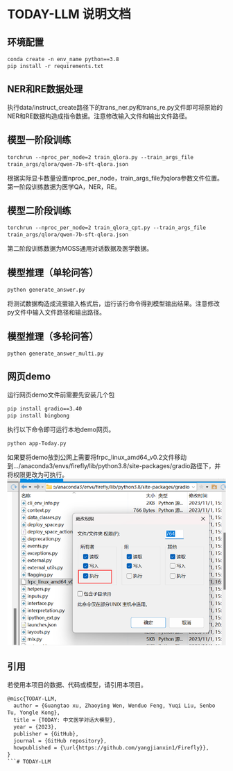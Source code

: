 # TODAY-LLM 说明文档

## 环境配置
```
conda create -n env_name python==3.8
pip install -r requirements.txt
```
## NER和RE数据处理
执行data/instruct_create路径下的trans_ner.py和trans_re.py文件即可将原始的NER和RE数据构造成指令数据。注意修改输入文件和输出文件路径。

## 模型一阶段训练
```
torchrun --nproc_per_node=2 train_qlora.py --train_args_file train_args/qlora/qwen-7b-sft-qlora.json
```
根据实际显卡数量设置nproc_per_node，train_args_file为qlora参数文件位置。第一阶段训练数据为医学QA，NER，RE。

## 模型二阶段训练
```
torchrun --nproc_per_node=2 train_qlora_cpt.py --train_args_file train_args/qlora/qwen-7b-sft-qlora.json
```
第二阶段训练数据为MOSS通用对话数据及医学数据。

## 模型推理（单轮问答）
```
python generate_answer.py
```
将测试数据构造成流萤输入格式后，运行该行命令得到模型输出结果。注意修改py文件中输入文件路径和输出路径。

## 模型推理（多轮问答）
```
python generate_answer_multi.py
```

## 网页demo
运行网页demo文件前需要先安装几个包
```
pip install gradio==3.40
pip install bingbong
```
执行以下命令即可运行本地demo网页。
```
python app-Today.py
```
如果要将demo放到公网上需要将frpc_linux_amd64_v0.2文件移动到.../anaconda3/envs/firefly/lib/python3.8/site-packages/gradio路径下，并将权限更改为可执行。
![demo](demo.jpg)

## 引用
若使用本项目的数据、代码或模型，请引用本项目。
```text
@misc{TODAY-LLM,
  author = {Guangtao xu, Zhaoying Wen, Wenduo Feng, Yuqi Liu, Senbo Tu, Yongle Kong},
  title = {TODAY: 中文医学对话大模型},
  year = {2023},
  publisher = {GitHub},
  journal = {GitHub repository},
  howpublished = {\url{https://github.com/yangjianxin1/Firefly}},
}
```# TODAY-LLM

